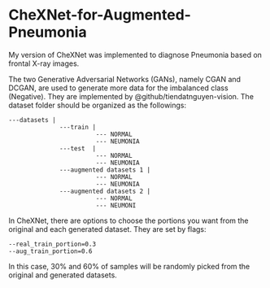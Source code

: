 # CheXNet-for-Augmented-Pneumonia

My version of CheXNet was implemented to diagnose Pneumonia based on frontal X-ray images.

The two Generative Adversarial Networks (GANs), namely CGAN and DCGAN, are used to generate more data for the imbalanced class (Negative). They are implemented by @github/tiendatnguyen-vision. The dataset folder should be organized as the followings:

```
---datasets |
              ---train |
                        --- NORMAL
                        --- NEUMONIA
              ---test  |
                        --- NORMAL
                        --- NEUMONIA
              ---augmented datasets 1 |
                        --- NORMAL
                        --- NEUMONIA
              ---augmented datasets 2 |
                        --- NORMAL
                        --- NEUMONI 
```
In CheXNet, there are options to choose the portions you want from the original and each generated dataset. They are set by flags:
```
--real_train_portion=0.3
--aug_train_portion=0.6
```
In this case, 30% and 60% of samples will be randomly picked from the original and generated datasets.
